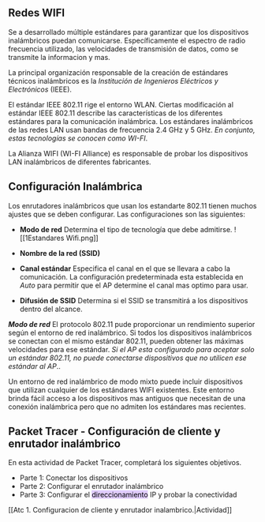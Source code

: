 
## Redes WIFI
Se a desarrollado múltiple estándares para garantizar que los dispositivos inalámbricos puedan comunicarse. Específicamente el espectro de radio frecuencia utilizado, las velocidades de transmisión de datos, como se transmite la informacion y mas.

La principal organización responsable de la creación de estándares técnicos inalámbricos es la *Institución de Ingenieros Eléctricos y Electrónicos* (IEEE).

El estándar IEEE 802.11 rige el entorno WLAN. Ciertas modificación al estándar IEEE 802.11 describe las características de los diferentes estándares para la comunicación inalámbrica. Los estándares inalámbricos de las redes LAN usan bandas de frecuencia 2.4 GHz y 5 GHz. *En conjunto, estas tecnologías se conocen como WI-FI*.

La Alianza WIFI (WI-FI Alliance) es responsable de probar los dispositivos LAN inalámbricos de diferentes fabricantes.

## Configuración Inalámbrica
Los enrutadores inalámbricos que usan los estandarte 802.11 tienen muchos ajustes que se deben configurar. Las configuraciones son las siguientes:

- **Modo de red**
Determina el tipo de tecnología que debe admitirse.
![[1Estandares Wifi.png]]

- **Nombre de la red (SSID)**
- **Canal estándar**
Especifica el canal en el que se llevara a cabo la comunicación. La configuración predeterminada esta establecida en *Auto* para permitir que el AP determine el canal mas optimo para usar.
- **Difusión de SSID**
Determina si el SSID se transmitirá a los dispositivos dentro del alcance.


***Modo de red***
El protocolo 802.11 pude proporcionar un rendimiento superior según el entorno de red inalámbrico. Si todos los dispositivos inalámbricos se conectan con el mismo estándar 802.11, pueden obtener las máximas velocidades para ese estándar. *Si el AP esta configurado para aceptar solo un estándar 802.11, no puede conectarse dispositivos que no utilicen ese estándar al AP*..

Un entorno de red inalámbrico de modo mixto puede incluir dispositivos que utilizan cualquier de los estándares WIFI existentes. Este entorno brinda fácil acceso a los dispositivos mas antiguos que necesitan de una conexión inalámbrica pero que no admiten los estándares mas recientes.


## Packet Tracer - Configuración de cliente y enrutador inalámbrico
En esta actividad de Packet Tracer, completará los siguientes objetivos.

-   Parte 1: Conectar los dispositivos
-   Parte 2: Configurar el enrutador inalámbrico
-   Parte 3: Configurar el <mark style="background: #D2B3FFA6;">direccionamiento</mark> IP y probar la conectividad

[[Atc 1. Configuracion de cliente y enrutador inalambrico.|Actividad]]

